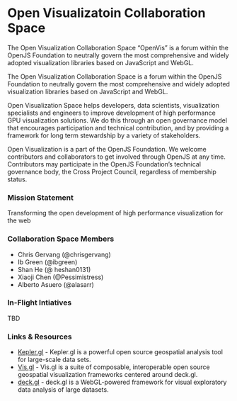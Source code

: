 # Open Visualizatoin Collaboration Space

The Open Visualization Collaboration Space “OpenVis” is a forum within the OpenJS Foundation to neutrally govern the most comprehensive and widely adopted visualization libraries based on JavaScript and WebGL.

The Open Visualization Collaboration Space is a forum within the OpenJS Foundation to neutrally govern the most comprehensive and widely adopted visualization libraries based on JavaScript and WebGL.

Open Visualization Space helps developers, data scientists, visualization specialists and engineers to improve development of high performance GPU visualization solutions. We do this through an open governance model that encourages participation and technical contribution, and by providing a framework for long term stewardship by a variety of stakeholders.

Open Visualization is a part of the OpenJS Foundation. We welcome contributors and collaborators to get involved through OpenJS at any time. Contributors may participate in the OpenJS Foundation’s technical governance body, the Cross Project Council, regardless of membership status. 


### Mission Statement

Transforming the open development of high performance visualization for the web

### Collaboration Space Members

* Chris Gervang (@chrisgervang)
* Ib Green (@ibgreen)
* Shan He (@ heshan0131)
* Xiaoji Chen (@Pessimistress)
* Alberto Asuero (@alasarr)




### In-Flight Intiatives

TBD


### Links & Resources

* [Kepler.gl](http://kepler.gl) - Kepler.gl is a powerful open source geospatial analysis tool for large-scale data sets.
* [Vis.gl](http://Vis.gl) - Vis.gl is a suite of composable, interoperable open source geospatial visualization frameworks centered around deck.gl.
* [deck.gl](https://deck.gl/) - deck.gl is a WebGL-powered framework for visual exploratory data analysis of large datasets.
